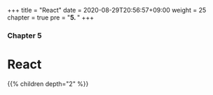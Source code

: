 +++
title = "React"
date = 2020-08-29T20:56:57+09:00
weight = 25
chapter = true
pre = "<b>5. </b>"
+++

### Chapter 5

# React
{{% children depth="2" %}}